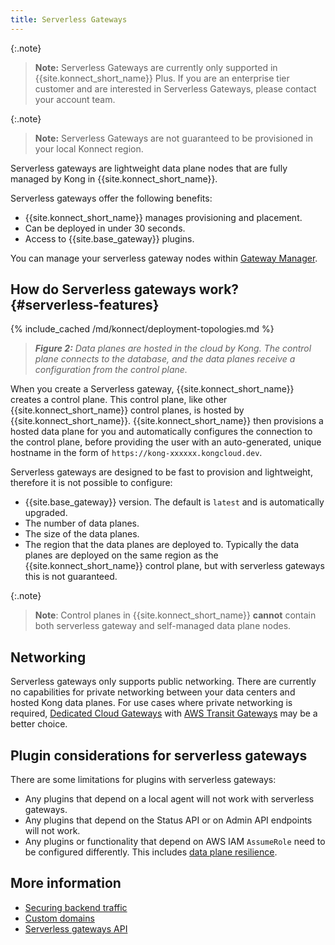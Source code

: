 ```yaml
---
title: Serverless Gateways
---
```


{:.note}
> **Note:** Serverless Gateways are currently only supported in {{site.konnect_short_name}} Plus. If you are an enterprise tier customer and are interested in Serverless Gateways, please contact your account team.

{:.note}
> **Note:** Serverless Gateways are not guaranteed to be provisioned in your local Konnect region.

Serverless gateways are lightweight data plane nodes that are fully managed by Kong in {{site.konnect_short_name}}.

Serverless gateways offer the following benefits:

* {{site.konnect_short_name}} manages provisioning and placement.
* Can be deployed in under 30 seconds.
* Access to {{site.base_gateway}} plugins.

You can manage your serverless gateway nodes within [Gateway Manager](https://cloud.konghq.com/gateway-manager/).

## How do Serverless gateways work? {#serverless-features}

{% include_cached /md/konnect/deployment-topologies.md %}

> _**Figure 2:** Data planes are hosted in the cloud by Kong. The control plane connects to the database, and the data planes receive a configuration from the control plane._

When you create a Serverless gateway, {{site.konnect_short_name}} creates a control plane. This control plane, like other {{site.konnect_short_name}} control planes, is hosted by {{site.konnect_short_name}}. {{site.konnect_short_name}} then provisions a hosted data plane for you and automatically configures the connection to the control plane, before providing the user with an auto-generated, unique hostname in the form of `https://kong-xxxxxx.kongcloud.dev`.

Serverless gateways are designed to be fast to provision and lightweight, therefore it is not possible to configure:

* {{site.base_gateway}} version. The default is `latest` and is automatically upgraded.
* The number of data planes.
* The size of the data planes.
* The region that the data planes are deployed to. Typically the data planes are deployed on the same region as the {{site.konnect_short_name}} control plane, but with serverless gateways this is not guaranteed.

{:.note}
>**Note**: Control planes in {{site.konnect_short_name}} **cannot** contain both serverless gateway and self-managed data plane nodes.

## Networking

Serverless gateways only supports public networking. There are currently no capabilities for private networking between your data centers and hosted Kong data planes. For use cases where private networking is required, [Dedicated Cloud Gateways](/konnect/gateway-manager/dedicated-cloud-gateways) with [AWS Transit Gateways](/konnect/gateway-manager/dedicated-cloud-gateways/transit-gateways/) may be a better choice.

## Plugin considerations for serverless gateways
There are some limitations for plugins with serverless gateways:

* Any plugins that depend on a local agent will not work with serverless gateways.
* Any plugins that depend on the Status API or on Admin API endpoints will not work.
* Any plugins or functionality that depend on AWS IAM `AssumeRole` need to be configured differently. 
This includes [data plane resilience](/gateway/latest/kong-enterprise/cp-outage-handling/).

## More information

* [Securing backend traffic](/konnect/gateway-manager/serverless-gateways/securing-backend-traffic)
* [Custom domains](/konnect/reference/custom-dns/)
* [Serverless gateways API](/konnect/api/cloud-gateways/latest/)